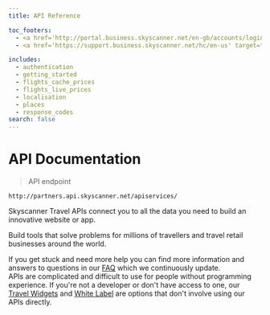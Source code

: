 ```yaml
---
title: API Reference

toc_footers:
  - <a href='http://portal.business.skyscanner.net/en-gb/accounts/login/'>Sign in to your account</a>
  - <a href='https://support.business.skyscanner.net/hc/en-us' target="_blank">FAQ and Support</a>

includes:
  - authentication
  - getting_started
  - flights_cache_prices
  - flights_live_prices
  - localisation
  - places
  - response_codes
search: false
---
```


# API Documentation

> API endpoint

```shell
http://partners.api.skyscanner.net/apiservices/

```
Skyscanner Travel APIs connect you to all the data you need to build an innovative website or app.

Build tools that solve problems for millions of travellers and travel retail businesses around the world.


<aside class="notice">
If you get stuck and need more help you can find more information and answers to questions in our <a href='https://support.business.skyscanner.net/hc/en-us' target="_blank">FAQ</a> which we continuously update.
</aside>

<aside class="warning">
APIs are complicated and difficult to use for people without programming experience. If you're not a developer or don't have access to one, our <a href="http://en.business.skyscanner.net/en-gb/products/travel-widgets/" target="_blank">
Travel Widgets</a> and <a href="http://en.business.skyscanner.net/en-gb/products/white-label/" target="_blank">White Label</a> are options that don't involve using
our APIs directly.
</aside>








